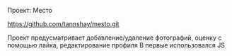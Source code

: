 Проект: Место

https://github.com/tannshay/mesto.git

Проект предусматривает добавление/удаление фотографий, оценку с помощью лайка, редактирование профиля
В первые использовался JS